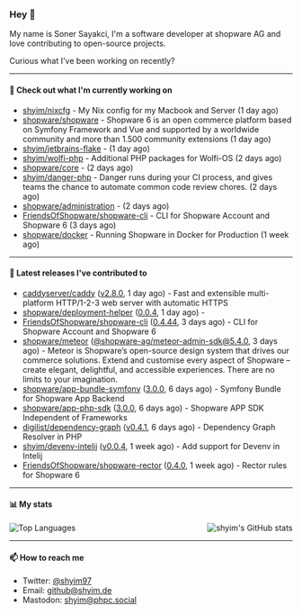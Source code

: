 ### Hey 👋

My name is Soner Sayakci, I'm a software developer at shopware AG and love contributing to open-source projects.

Curious what I've been working on recently?

---

#### 👷 Check out what I'm currently working on

- [shyim/nixcfg](https://github.com/shyim/nixcfg) - My Nix config for my Macbook and Server (1 day ago)
- [shopware/shopware](https://github.com/shopware/shopware) - Shopware 6 is an open commerce platform based on Symfony Framework and Vue and supported by a worldwide community and more than 1.500 community extensions (1 day ago)
- [shyim/jetbrains-flake](https://github.com/shyim/jetbrains-flake) -  (1 day ago)
- [shyim/wolfi-php](https://github.com/shyim/wolfi-php) - Additional PHP packages for Wolfi-OS (2 days ago)
- [shopware/core](https://github.com/shopware/core) -  (2 days ago)
- [shyim/danger-php](https://github.com/shyim/danger-php) - Danger runs during your CI process, and gives teams the chance to automate common code review chores. (2 days ago)
- [shopware/administration](https://github.com/shopware/administration) -  (2 days ago)
- [FriendsOfShopware/shopware-cli](https://github.com/FriendsOfShopware/shopware-cli) - CLI for Shopware Account and Shopware 6 (3 days ago)
- [shopware/docker](https://github.com/shopware/docker) - Running Shopware in Docker for Production (1 week ago)

---

#### 🔭 Latest releases I've contributed to

- [caddyserver/caddy](https://github.com/caddyserver/caddy) ([v2.8.0](https://github.com/caddyserver/caddy/releases/tag/v2.8.0), 1 day ago) - Fast and extensible multi-platform HTTP/1-2-3 web server with automatic HTTPS
- [shopware/deployment-helper](https://github.com/shopware/deployment-helper) ([0.0.4](https://github.com/shopware/deployment-helper/releases/tag/0.0.4), 1 day ago) - 
- [FriendsOfShopware/shopware-cli](https://github.com/FriendsOfShopware/shopware-cli) ([0.4.44](https://github.com/FriendsOfShopware/shopware-cli/releases/tag/0.4.44), 3 days ago) - CLI for Shopware Account and Shopware 6
- [shopware/meteor](https://github.com/shopware/meteor) ([@shopware-ag/meteor-admin-sdk@5.4.0](https://github.com/shopware/meteor/releases/tag/%40shopware-ag/meteor-admin-sdk%405.4.0), 3 days ago) - Meteor is Shopware’s open-source design system that drives our commerce solutions. Extend and customise every aspect of Shopware – create elegant, delightful, and accessible experiences. There are no limits to your imagination.
- [shopware/app-bundle-symfony](https://github.com/shopware/app-bundle-symfony) ([3.0.0](https://github.com/shopware/app-bundle-symfony/releases/tag/3.0.0), 6 days ago) - Symfony Bundle for Shopware App Backend
- [shopware/app-php-sdk](https://github.com/shopware/app-php-sdk) ([3.0.0](https://github.com/shopware/app-php-sdk/releases/tag/3.0.0), 6 days ago) - Shopware APP SDK Independent of Frameworks
- [digilist/dependency-graph](https://github.com/digilist/dependency-graph) ([v0.4.1](https://github.com/digilist/dependency-graph/releases/tag/v0.4.1), 6 days ago) - Dependency Graph Resolver in PHP
- [shyim/devenv-intelij](https://github.com/shyim/devenv-intelij) ([v0.0.4](https://github.com/shyim/devenv-intelij/releases/tag/v0.0.4), 1 week ago) - Add support for Devenv in Intelij
- [FriendsOfShopware/shopware-rector](https://github.com/FriendsOfShopware/shopware-rector) ([0.4.0](https://github.com/FriendsOfShopware/shopware-rector/releases/tag/0.4.0), 1 week ago) - Rector rules for Shopware 6

---

#### 📊 My stats

<img align="right" alt="shyim's GitHub stats" src="https://github-readme-stats.vercel.app/api?username=shyim&count_private=1&show_icons=true&" />

![Top Languages](https://github-readme-stats.vercel.app/api/top-langs/?username=shyim)

---

#### 📫 How to reach me

- Twitter: [@shyim97](https://twitter.com/shyim97)
- Email: [github@shyim.de](mailto://github@shyim.de)
- Mastodon: <a rel="me" href="https://phpc.social/@shyim">shyim@phpc.social</a>
